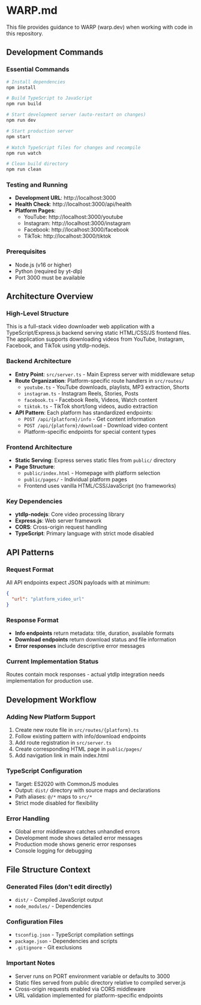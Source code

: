 # WARP.md

This file provides guidance to WARP (warp.dev) when working with code in this repository.

## Development Commands

### Essential Commands
```bash
# Install dependencies
npm install

# Build TypeScript to JavaScript
npm run build

# Start development server (auto-restart on changes)
npm run dev

# Start production server
npm start

# Watch TypeScript files for changes and recompile
npm run watch

# Clean build directory
npm run clean
```

### Testing and Running
- **Development URL**: http://localhost:3000
- **Health Check**: http://localhost:3000/api/health
- **Platform Pages**: 
  - YouTube: http://localhost:3000/youtube
  - Instagram: http://localhost:3000/instagram
  - Facebook: http://localhost:3000/facebook
  - TikTok: http://localhost:3000/tiktok

### Prerequisites
- Node.js (v16 or higher)
- Python (required by yt-dlp)
- Port 3000 must be available

## Architecture Overview

### High-Level Structure
This is a full-stack video downloader web application with a TypeScript/Express.js backend serving static HTML/CSS/JS frontend files. The application supports downloading videos from YouTube, Instagram, Facebook, and TikTok using ytdlp-nodejs.

### Backend Architecture
- **Entry Point**: `src/server.ts` - Main Express server with middleware setup
- **Route Organization**: Platform-specific route handlers in `src/routes/`
  - `youtube.ts` - YouTube downloads, playlists, MP3 extraction, Shorts
  - `instagram.ts` - Instagram Reels, Stories, Posts
  - `facebook.ts` - Facebook Reels, Videos, Watch content
  - `tiktok.ts` - TikTok short/long videos, audio extraction
- **API Pattern**: Each platform has standardized endpoints:
  - `POST /api/{platform}/info` - Get content information
  - `POST /api/{platform}/download` - Download video content
  - Platform-specific endpoints for special content types

### Frontend Architecture
- **Static Serving**: Express serves static files from `public/` directory
- **Page Structure**: 
  - `public/index.html` - Homepage with platform selection
  - `public/pages/` - Individual platform pages
  - Frontend uses vanilla HTML/CSS/JavaScript (no frameworks)

### Key Dependencies
- **ytdlp-nodejs**: Core video processing library
- **Express.js**: Web server framework
- **CORS**: Cross-origin request handling
- **TypeScript**: Primary language with strict mode disabled

## API Patterns

### Request Format
All API endpoints expect JSON payloads with at minimum:
```json
{
  "url": "platform_video_url"
}
```

### Response Format
- **Info endpoints** return metadata: title, duration, available formats
- **Download endpoints** return download status and file information
- **Error responses** include descriptive error messages

### Current Implementation Status
Routes contain mock responses - actual ytdlp integration needs implementation for production use.

## Development Workflow

### Adding New Platform Support
1. Create new route file in `src/routes/{platform}.ts`
2. Follow existing pattern with info/download endpoints
3. Add route registration in `src/server.ts`
4. Create corresponding HTML page in `public/pages/`
5. Add navigation link in main index.html

### TypeScript Configuration
- Target: ES2020 with CommonJS modules
- Output: `dist/` directory with source maps and declarations
- Path aliases: `@/*` maps to `src/*`
- Strict mode disabled for flexibility

### Error Handling
- Global error middleware catches unhandled errors
- Development mode shows detailed error messages
- Production mode shows generic error responses
- Console logging for debugging

## File Structure Context

### Generated Files (don't edit directly)
- `dist/` - Compiled JavaScript output
- `node_modules/` - Dependencies

### Configuration Files
- `tsconfig.json` - TypeScript compilation settings
- `package.json` - Dependencies and scripts
- `.gitignore` - Git exclusions

### Important Notes
- Server runs on PORT environment variable or defaults to 3000
- Static files served from public directory relative to compiled server.js
- Cross-origin requests enabled via CORS middleware
- URL validation implemented for platform-specific endpoints